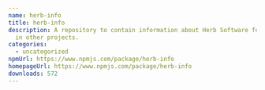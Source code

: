 ```yaml
---
name: herb-info
title: herb-info
description: A repository to contain information about Herb Software for usage
  in other projects.
categories:
  - uncategorized
npmUrl: https://www.npmjs.com/package/herb-info
homepageUrl: https://www.npmjs.com/package/herb-info
downloads: 572
---
```

